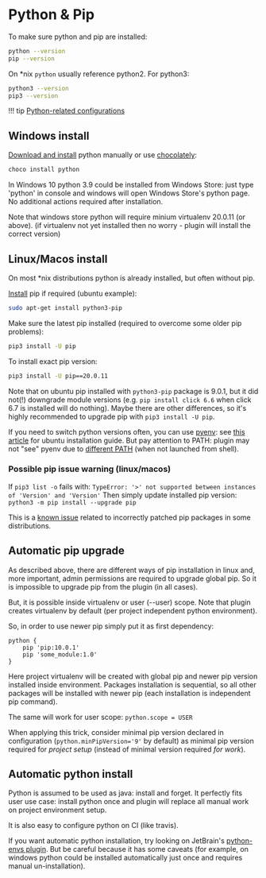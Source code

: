 # Python & Pip

To make sure python and pip are installed:

```bash
python --version  
pip --version
```

On *nix `python` usually reference python2. For python3:

```bash
python3 --version  
pip3 --version
```

!!! tip
    [Python-related configurations](configuration.md#python-location)

## Windows install

[Download and install](https://www.python.org/downloads/windows/) python manually or use
[chocolately](https://chocolatey.org/packages/python/3.6.3):

```bash
choco install python
```

In Windows 10 python 3.9 could be installed from Windows Store:
just type 'python' in console and windows will open Windows Store's python page.
No additional actions required after installation.

Note that windows store python will require minium virtualenv 20.0.11 (or above).
(if virtualenv not yet installed then no worry - plugin will install the correct version)

## Linux/Macos install

On most *nix distributions python is already installed, but often without pip.

[Install](https://pip.pypa.io/en/stable/installing/) pip if required (ubuntu example):

```bash
sudo apt-get install python3-pip
```

Make sure the latest pip installed (required to overcome some older pip problems):

```bash
pip3 install -U pip
```

To install exact pip version:

```bash
pip3 install -U pip==20.0.11
```

Note that on ubuntu pip installed with `python3-pip` package is 9.0.1, but it did not(!) downgrade
module versions (e.g. `pip install click 6.6` when click 6.7 is installed will do nothing).
Maybe there are other differences, so it's highly recommended to upgrade pip with `pip3 install -U pip`.

If you need to switch python versions often, you can use [pyenv](https://github.com/pyenv/pyenv):
see [this article](https://www.liquidweb.com/kb/how-to-install-pyenv-on-ubuntu-18-04/) for ubuntu installation guide.
But pay attention to PATH: plugin may not "see" pyenv due to [different PATH](configuration.md#python-location) (when not launched from shell).

### Possible pip issue warning (linux/macos)

If `pip3 list -o` fails with: `TypeError: '>' not supported between instances of 'Version' and 'Version'`
Then simply update installed pip version: `python3 -m pip install --upgrade pip`

This is a [known issue](https://github.com/pypa/pip/issues/3057) related to incorrectly
patched pip packages in some distributions.

## Automatic pip upgrade

As described above, there are different ways of pip installation in linux and, more important,
admin permissions are required to upgrade global pip. So it is impossible to upgrade pip from the plugin (in all cases).

But, it is possible inside virtualenv or user (--user) scope. Note that plugin creates virtualenv by default (per project independent python environment).

So, in order to use newer pip simply put it as first dependency:

```
python {
    pip 'pip:10.0.1'
    pip 'some_module:1.0'
}
```

Here project virtualenv will be created with global pip and newer pip version installed inside environment.
Packages installation is sequential, so all other packages will be installed with newer pip (each installation is independent pip command).

The same will work for user scope: `python.scope = USER`

When applying this trick, consider minimal pip version declared in configuration
(`python.minPipVersion='9'` by default) as minimal pip version required for *project setup*
(instead of minimal version required *for work*).

## Automatic python install

Python is assumed to be used as java: install and forget. It perfectly fits user
use case: install python once and plugin will replace all manual work on project environment setup.

It is also easy to configure python on CI (like travis).

If you want automatic python installation, try looking on JetBrain's
[python-envs plugin](https://github.com/JetBrains/gradle-python-envs). But be careful because
it has some caveats (for example, on windows python could be installed automatically just once
and requires manual un-installation). 
